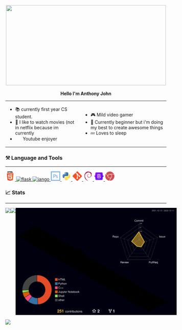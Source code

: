 <!---PIC--->
<p align="center">
  <img 
    width="500"
    height="250"
    src="https://c.tenor.com/2dlM11dggxUAAAAC/patrick-computer.gif"
  >
</p>

<p align="center"> <b>Hello I'm Anthony John</b></p>

<!----INFOS---->
<table cellspacing="0"cellpadding="0"style="border : none;">
<tr>
<td>
<ul>
<li>📚 currently first year CS student.</li>
<li>🎥 I like to watch movies (not in netflix because im currently </li>
<li><img src="https://www.freepnglogos.com/uploads/youtube-play-red-logo-png-transparent-background-6.png"
        width="20" height="15"> Youtube enjoyer</li>
</ul>
</td>

<td>
<ul>
<li>🎮 Mild video gamer </li>
<li>🌱 Currently beginner but i'm doing my best to create awesome things</li>
<li>💤 Loves to sleep </li>
</ul>
</td>

</tr>
</table>

<!-----LANG & TOOLS------>

<h3>⚒ Language and Tools</h3>
<hr>
<p align="left"> 
 <!---Html--->
 <a href="https://www.w3.org/html/" target="_blank"> <img src="https://raw.githubusercontent.com/devicons/devicon/master/icons/html5/html5-original-wordmark.svg" alt="html5" width="30" height="30"/> </a> 
 <!---Flask--->
  <a href="https://flask.palletsprojects.com/en/2.0.x/" target="_blank"> <img src="https://raw.githubusercontent.com/johnyjohny20/johnyjohny20/1e52b2bb67e13e3114a7e4ec54914bdc438e1935/static/flask.svg" style="border-radius: 100;"alt="flask" width="30" height="30"/> </a> 
 <!---DJANGO--->
<a href="https://www.djangoproject.com/" target="_blank"> <img src="https://cdn.worldvectorlogo.com/logos/django.svg" alt="jango" width="30" height="30"/> </a> 
 <!---Ps--->
 <a href="https://www.photoshop.com/en" target="_blank"> <img src="https://raw.githubusercontent.com/devicons/devicon/master/icons/photoshop/photoshop-line.svg" alt="photoshop" width="30" height="30"/> </a> 
 <!---Python--->
  <a href="https://www.python.org" target="_blank"> <img src="https://raw.githubusercontent.com/devicons/devicon/master/icons/python/python-original.svg" alt="python" width="30" height="30"/> </a>
 <!---Git--->
  <a href="https://git-scm.com/" target="_blank"> <img src="https://raw.githubusercontent.com/devicons/devicon/2ae2a900d2f041da66e950e4d48052658d850630/icons/git/git-plain.svg" alt="Git" width="30" height="30"/> </a>
 <!---Deb--->
  <a href="https://www.debian.org/" target="_blank"> <img src="https://raw.githubusercontent.com/devicons/devicon/2ae2a900d2f041da66e950e4d48052658d850630/icons/debian/debian-plain.svg" alt="Debian" width="30" height="30"/> </a>
  <!---Bootstrap--->
  <a href="https://getbootstrap.com/" target="_blank"> <img src="https://github.com/devicons/devicon/blob/master/icons/bootstrap/bootstrap-original.svg" alt="Bootstrap" width="30" height="30"/> </a>
 <!---Google--->
  <a href="https://www.google.com" target="_blank"><img src="https://raw.githubusercontent.com/devicons/devicon/2ae2a900d2f041da66e950e4d48052658d850630/icons/chrome/chrome-plain.svg" alt="chrome" width="30" height="30"/></a> </p>
  

<h3>📈 Stats</h3>
<hr>

<div align="center"style="display: flex; flex-direction: row;">
<!---dev stats---->
 <img class="img" width="450"src="https://github-readme-stats.vercel.app/api?username=johnyjohny20&show_icons=true&theme=midnight-purple" />
 <!----common LANG --->
 <img class="img" width="380"src="https://github-readme-stats.vercel.app/api/top-langs/?username=johnyjohny20&theme=midnight-purple&layout=compact" />
  <img class="img" width="800" src="./profile-3d-contrib/profile-night-rainbow.svg"/>
</div>



<!---hidden--->
![](https://hit.yhype.me/github/profile?user_id=74842720)

